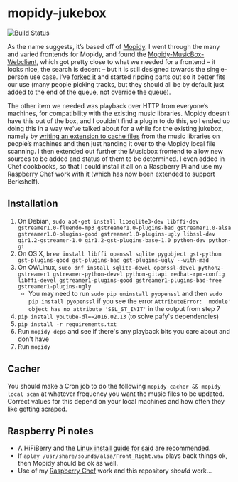 mopidy-jukebox
==============

[![Build Status](https://travis-ci.org/palfrey/mopidy-jukebox.svg?branch=master)](https://travis-ci.org/palfrey/mopidy-jukebox)

As the name suggests, it’s based off of [Mopidy](https://www.mopidy.com/). I went through the many and varied frontends for Mopidy, and found the [Mopidy-MusicBox-Webclient](https://github.com/pimusicbox/mopidy-musicbox-webclient), which got pretty close to what we needed for a frontend – it looks nice, the search is decent – but it is still designed towards the single-person use case. I’ve [forked it](https://github.com/palfrey/mopidy-musicbox-webclient/tree/nih) and started ripping parts out so it better fits our use (many people picking tracks, but they should all be by default just added to the end of the queue, not override the queue).

The other item we needed was playback over HTTP from everyone’s machines, for compatibility with the existing music libraries. Mopidy doesn’t have this out of the box, and I couldn’t find a plugin to do this, so I ended up doing this in a way we’ve talked about for a while for the existing jukebox, namely by [writing an extension to cache files](cookbooks/mopidy-jukebox/files/default/mopidy-cacher) from the music libraries on people’s machines and then just handing it over to the Mopidy local file scanning. I then extended out further the Musicbox frontend to allow new sources to be added and status of them to be determined. I even added in Chef cookbooks, so that I could install it all on a Raspberry Pi and use my Raspberry Chef work with it (which has now been extended to support Berkshelf).

## Installation
1. On Debian, `sudo apt-get install libsqlite3-dev libffi-dev gstreamer1.0-fluendo-mp3 gstreamer1.0-plugins-bad gstreamer1.0-alsa gstreamer1.0-plugins-good gstreamer1.0-plugins-ugly libssl-dev gir1.2-gstreamer-1.0 gir1.2-gst-plugins-base-1.0 python-dev python-gi`
2. On OS X, `brew install libffi openssl sqlite pygobject gst-python gst-plugins-good gst-plugins-bad gst-plugins-ugly --with-mad`
3. On OWLinux, `sudo dnf install sqlite-devel openssl-devel python2-gstreamer1 gstreamer-python-devel python-gitapi redhat-rpm-config libffi-devel gstreamer1-plugins-good gstreamer1-plugins-bad-free gstreamer1-plugins-ugly`
    * You may need to run `sudo pip uninstall pyopenssl` and then `sudo pip install pyopenssl` if you see the error `AttributeError: 'module' object has no attribute 'SSL_ST_INIT'` in the output from step 7
4. `pip install youtube-dl==2016.02.13` (to solve pafy's dependencies)
5. `pip install -r requirements.txt`
6. Run `mopidy deps` and see if there's any playback bits you care about and don't have
7. Run `mopidy`

## Cacher
You should make a Cron job to do the following `mopidy cacher && mopidy local scan` at whatever frequency you want the music files to be updated. Correct values for this depend on your local machines and how often they like getting scraped.

## Raspberry Pi notes
* A HiFiBerry and the [Linux install guide for said](https://www.hifiberry.com/guides/configuring-linux-3-18-x/) are recommended.
* If `aplay /usr/share/sounds/alsa/Front_Right.wav` plays back things ok, then Mopidy should be ok as well.
* Use of my [Raspberry Chef](https://github.com/palfrey/raspberry-chef) work and this repository *should* work...
